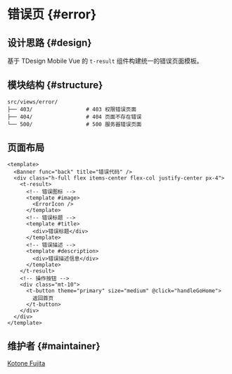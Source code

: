 # 错误页 {#error}

## 设计思路 {#design}

基于 TDesign Mobile Vue 的 `t-result` 组件构建统一的错误页面模板。

## 模块结构 {#structure}

```
src/views/error/
├── 403/                 # 403 权限错误页面
├── 404/                 # 404 页面不存在错误
└── 500/                 # 500 服务器错误页面
```

## 页面布局

```vue
<template>
  <Banner func="back" title="错误代码" />
  <div class="h-full flex items-center flex-col justify-center px-4">
    <t-result>
      <!-- 错误图标 -->
      <template #image>
        <ErrorIcon />
      </template>
      <!-- 错误标题 -->
      <template #title>
        <div>错误标题</div>
      </template>
      <!-- 错误描述 -->
      <template #description>
        <div>错误描述信息</div>
      </template>
    </t-result>
    <!-- 操作按钮 -->
    <div class="mt-10">
      <t-button theme="primary" size="medium" @click="handleGoHome">
        返回首页
      </t-button>
    </div>
  </div>
</template>
```

## 维护者 {#maintainer}

[Kotone Fujita](https://github.com/FunEnn)
